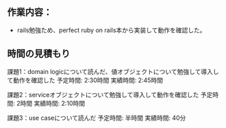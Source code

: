 ## 作業内容：
* rails勉強ため、perfect ruby on rails本から実装して動作を確認した。

## 時間の見積もり
課題1：domain logicについて読んだ、値オブジェクトについて勉強して導入して動作を確認した
予定時間: 2:30時間
実績時間: 2:45時間

課題2：serviceオブジェクトについて勉強して導入して動作を確認した
予定時間: 2時間
実績時間: 2:10時間

課題3：use caseについて読んだ
予定時間: 半時間
実績時間: 40分
